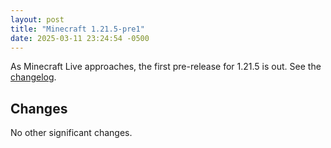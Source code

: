 ```yaml
---
layout: post
title: "Minecraft 1.21.5-pre1"
date: 2025-03-11 23:24:54 -0500
---
```


As Minecraft Live approaches, the first pre-release for 1.21.5 is out. See the [changelog](https://www.minecraft.net/en-us/article/minecraft-1-21-5-pre-release-1).

## Changes

No other significant changes.

